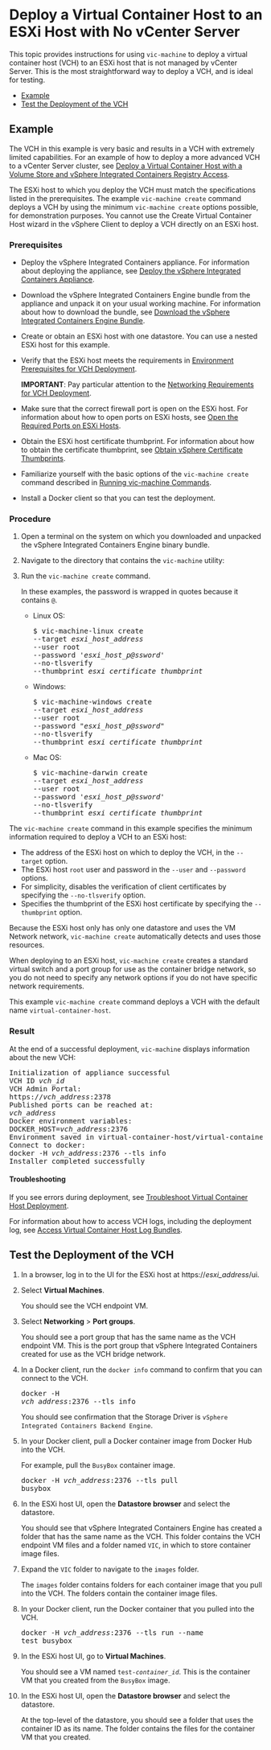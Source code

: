 # Deploy a Virtual Container Host to an ESXi Host with No vCenter Server #

This topic provides instructions for using `vic-machine` to deploy a virtual container host (VCH) to an ESXi host that is not managed by vCenter Server. This is the most straightforward way to deploy a VCH, and is ideal for testing. 

- [Example](#example)
- [Test the Deployment of the VCH](#test)

## Example <a id="example"></a>

The VCH in this example is very basic and results in a VCH with extremely limited capabilities. For an example of how to deploy a more advanced VCH to a vCenter Server cluster, see [Deploy a Virtual Container Host with a Volume Store and vSphere Integrated Containers Registry Access](deploy_vch_dchphoton.md).

The ESXi host to which you deploy the VCH must match the specifications listed in the prerequisites. The example `vic-machine create` command deploys a VCH by using the minimum `vic-machine create` options possible, for demonstration purposes. You cannot use the Create Virtual Container Host wizard in the vSphere Client to deploy a VCH directly on an ESXi host.

### Prerequisites

* Deploy the vSphere Integrated Containers appliance. For information about deploying the appliance, see [Deploy the vSphere Integrated Containers Appliance](deploy_vic_appliance.md).
* Download the vSphere Integrated Containers Engine bundle from the appliance and unpack it on your usual working machine. For information about how to download the bundle, see [Download the vSphere Integrated Containers Engine Bundle](vic_engine_bundle.md).  
* Create or obtain an ESXi host with one datastore. You can use a nested ESXi host for this example.
* Verify that the ESXi host meets the requirements in [Environment Prerequisites for VCH Deployment](vic_installation_prereqs.md). 

    **IMPORTANT**: Pay particular attention to the [Networking Requirements for VCH Deployment](vic_installation_prereqs.md#vchnetworkreqs).
* Make sure that the correct firewall port is open on the ESXi host. For information about how to open ports on ESXi hosts, see [Open the Required Ports on ESXi Hosts](open_ports_on_hosts.md).
* Obtain the ESXi host certificate thumbprint. For information about how to obtain the certificate thumbprint, see [Obtain vSphere Certificate Thumbprints](obtain_thumbprint.md).
* Familiarize yourself with the basic options of the `vic-machine create` command described in [Running vic-machine Commands](running_vicmachine_cmds.md).
* Install a Docker client so that you can test the deployment.

### Procedure

1. Open a terminal on the system on which you downloaded and unpacked the vSphere Integrated Containers Engine binary bundle.
2. Navigate to the directory that contains the `vic-machine` utility:
3. Run the `vic-machine create` command.

    In these examples, the password is wrapped in quotes because it contains `@`.

   - Linux OS:
        <pre>$ vic-machine-linux create
     --target <i>esxi_host_address</i>
     --user root
     --password '<i>esxi_host_p@ssword</i>'
     --no-tlsverify
     --thumbprint <i>esxi_certificate_thumbprint</i>
     </pre>  
   - Windows:
        <pre>$ vic-machine-windows create
     --target <i>esxi_host_address</i>
     --user root
     --password "<i>esxi_host_p@ssword</i>"
     --no-tlsverify
     --thumbprint <i>esxi_certificate_thumbprint</i>
     </pre> 
   - Mac OS:
        <pre>$ vic-machine-darwin create
     --target <i>esxi_host_address</i>
     --user root
     --password '<i>esxi_host_p@ssword</i>'
     --no-tlsverify
     --thumbprint <i>esxi_certificate_thumbprint</i>
     </pre> 

The `vic-machine create` command in this example specifies the minimum information required to deploy a VCH to an ESXi host:

- The address of the ESXi host on which to deploy the VCH, in the `--target` option. 
- The ESXi host `root` user and password in the `--user` and `--password` options. 
- For simplicity, disables the verification of client certificates by specifying the `--no-tlsverify` option.
- Specifies the thumbprint of the ESXi host certificate by specifying the `--thumbprint` option.
   
Because the ESXi host only has only one datastore and uses the VM Network network, `vic-machine create` automatically detects and uses those resources. 

When deploying to an ESXi host, `vic-machine create` creates a standard virtual switch and a port group for use as the container bridge network, so you do not need to specify any network options if you do not have specific network requirements.

This example `vic-machine create` command deploys a VCH with the default name `virtual-container-host`.

### Result

At the end of a successful deployment, `vic-machine` displays information about the new VCH:
   
<pre>Initialization of appliance successful
VCH ID <i>vch_id</i>
VCH Admin Portal:
https://<i>vch_address</i>:2378
Published ports can be reached at:
<i>vch_address</i>
Docker environment variables:
DOCKER_HOST=<i>vch_address</i>:2376
Environment saved in virtual-container-host/virtual-container-host.env
Connect to docker:
docker -H <i>vch_address</i>:2376 --tls info
Installer completed successfully</pre>

#### Troubleshooting

If you see errors during deployment, see [Troubleshoot Virtual Container Host Deployment](ts_deploy_vch.md).

For information about how to access VCH logs, including the deployment log, see [Access Virtual Container Host Log Bundles](log_bundles.md).

## Test the Deployment of the VCH  <a id="test"></a>

1. In a browser, log in to the UI for the ESXi host at https://<i>esxi_address</i>/ui.
2. Select **Virtual Machines**.

     You should see the VCH endpoint VM.  

3. Select **Networking** > **Port groups**.

     You should see a port group that has the same name as the VCH endpoint VM. This is the port group that vSphere Integrated Containers created for use as the VCH bridge network.
4. In a Docker client, run the `docker info` command to confirm that you can connect to the VCH.<pre>docker -H <i>vch_address</i>:2376 --tls info</pre>

     You should see confirmation that the Storage Driver is ```vSphere Integrated Containers Backend Engine```.
4. In your Docker client, pull a Docker container image from Docker Hub into the VCH.

     For example, pull the `BusyBox` container image.<pre>docker -H <i>vch_address</i>:2376 --tls pull busybox</pre>
1. In the ESXi host UI, open the **Datastore browser** and select the datastore.

    You should see that vSphere Integrated Containers Engine has created a folder that has the same name as the VCH. This folder contains the VCH endpoint VM files and a folder named `VIC`, in which to store container image files.
  
1. Expand the `VIC` folder to navigate to the `images` folder.

    The `images` folder contains folders for each container image that you pull into the VCH. The folders contain the container image files.
  
1. In your Docker client, run the Docker container that you pulled into the VCH.<pre>docker -H <i>vch_address</i>:2376 --tls run --name test busybox</pre>

1. In the ESXi host UI, go to **Virtual Machines**.
 
    You should see a VM named <code>test-<i>container_id</i></code>. This is the container VM that you created from the `BusyBox` image.

1. In the ESXi host UI, open the **Datastore browser** and select the datastore. 
 
     At the top-level of the datastore, you should see a folder that uses the container ID as its name. The folder contains the  files for the container VM that you created.

